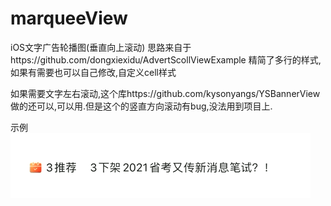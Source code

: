# marqueeView
iOS文字广告轮播图(垂直向上滚动)
思路来自于https://github.com/dongxiexidu/AdvertScollViewExample
精简了多行的样式,如果有需要也可以自己修改,自定义cell样式

如果需要文字左右滚动,这个库https://github.com/kysonyangs/YSBannerView  做的还可以,可以用.但是这个的竖直方向滚动有bug,没法用到项目上.

示例
![img](1614216493741672.gif) 
